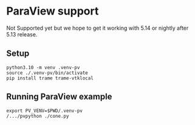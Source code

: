 # ParaView support

Not Supported yet but we hope to get it working with 5.14 or nightly after 5.13 release.

## Setup 

```
python3.10 -m venv .venv-pv
source ./.venv-pv/bin/activate
pip install trame trame-vtklocal
```

## Running ParaView example

```
export PV_VENV=$PWD/.venv-pv
/.../pvpython ./cone.py
```
